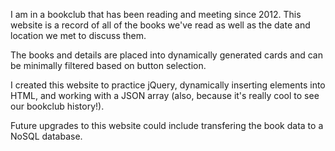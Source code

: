 I am in a bookclub that has been reading and meeting since 2012. This website is a record of all of the books we've read as well as the date and location we met to discuss them. 

The books and details are placed into dynamically generated cards and can be minimally filtered based on button selection.

I created this website to practice jQuery, dynamically inserting elements into HTML, and working with a JSON array (also, because it's really cool to see our bookclub history!).

Future upgrades to this website could include transfering the book data to a NoSQL database.